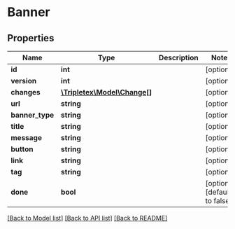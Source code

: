 # Banner

## Properties
Name | Type | Description | Notes
------------ | ------------- | ------------- | -------------
**id** | **int** |  | [optional] 
**version** | **int** |  | [optional] 
**changes** | [**\Tripletex\Model\Change[]**](Change.md) |  | [optional] 
**url** | **string** |  | [optional] 
**banner_type** | **string** |  | [optional] 
**title** | **string** |  | [optional] 
**message** | **string** |  | [optional] 
**button** | **string** |  | [optional] 
**link** | **string** |  | [optional] 
**tag** | **string** |  | [optional] 
**done** | **bool** |  | [optional] [default to false]

[[Back to Model list]](../../README.md#documentation-for-models) [[Back to API list]](../../README.md#documentation-for-api-endpoints) [[Back to README]](../../README.md)

